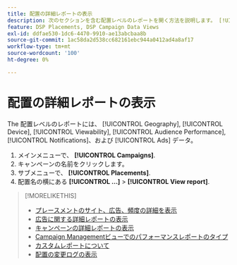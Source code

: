 ```yaml
---
title: 配置の詳細レポートの表示
description: 次のセクションを含む配置レベルのレポートを開く方法を説明します。 [!UICONTROL Geography], [!UICONTROL Device], [!UICONTROL Viewability], [!UICONTROL Audience Performance], [!UICONTROL Notifications]、および [!UICONTROL Ads] データ。
feature: DSP Placements, DSP Campaign Data Views
exl-id: ddfae530-1dc6-4470-9910-ae13abcbaa8b
source-git-commit: 1ac58da2d538cc682161ebc944a0412ad4a8af17
workflow-type: tm+mt
source-wordcount: '100'
ht-degree: 0%

---
```


# 配置の詳細レポートの表示

The <!--legacy --> 配置レベルのレポートには、 [!UICONTROL Geography], [!UICONTROL Device], [!UICONTROL Viewability], [!UICONTROL Audience Performance], [!UICONTROL Notifications]、および [!UICONTROL Ads] データ。

1. メインメニューで、 **[!UICONTROL Campaigns]**.
1. キャンペーンの名前をクリックします。
1. サブメニューで、 **[!UICONTROL Placements]**.
1. 配置名の横にある  **[!UICONTROL ...]** > **[!UICONTROL View report]**.

>[!MORELIKETHIS]
>
>* [プレースメントのサイト、広告、頻度の詳細を表示](/help/dsp/campaign-management/reports/placement-details-view.md)
>* [広告に関する詳細レポートの表示](/help/dsp/campaign-management/ads/ad-view-report.md)
>* [キャンペーンの詳細レポートの表示](/help/dsp/campaign-management/campaigns/campaign-view-report.md)
>* [Campaign Managementビューでのパフォーマンスレポートのタイプ](/help/dsp/campaign-management/reports/campaign-reports-about.md)
>* [カスタムレポートについて](/help/dsp/reports/report-about.md)
>* [配置の変更ログの表示](placement-change-log.md)
